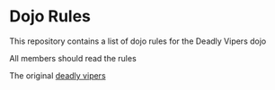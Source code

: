 Dojo Rules
==========

This repository contains a list of dojo rules for the Deadly Vipers dojo

All members should read the rules

The original [deadly vipers](https://github.com/deadlyvipers)
